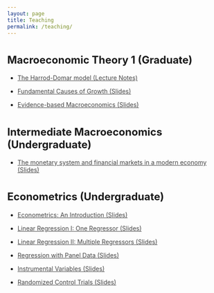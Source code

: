 ```yaml
---
layout: page
title: Teaching
permalink: /teaching/
---
```

    
<h1><strong style="font-size: 1.5rem;">
Macroeconomic Theory 1 (Graduate)</strong></h1>

<ul style="list-style-type: disc;">
 	<li><a style="color: #454545;" href="https://danielegirardi.github.io/posts/documents/Harrod_Domar.pdf" target="_blank" rel="noopener">The Harrod-Domar model (Lecture Notes)</a><br/></li>
</ul>

<ul style="list-style-type: disc;">
 	<li><a style="color: #454545;" href="https://danielegirardi.github.io/posts/documents/Econ705_SP21_Slides_Fundamental_Causes.pdf" target="_blank" rel="noopener">Fundamental Causes of Growth (Slides)</a><br/></li>
</ul>

<ul style="list-style-type: disc;">
 	<li><a style="color: #454545;" href="https://danielegirardi.github.io/posts/documents/Econ705_SP21_Slides_Section_7.pdf" target="_blank" rel="noopener">Evidence-based Macroeconomics (Slides)</a><br/></li>
</ul>

<h1><strong style="font-size: 1.5rem;">
Intermediate Macroeconomics (Undergraduate)</strong></h1>

<ul style="list-style-type: disc;">
 	<li><a style="color: #454545;" href="https://danielegirardi.github.io/posts/documents/ECON204_FA2019_Monetary_System_Slides.pdf" target="_blank" rel="noopener">The monetary system and financial markets in a modern economy (Slides) </a><br/></li>
</ul>

<h1><strong style="font-size: 1.5rem;">
Econometrics (Undergraduate)</strong></h1>

<ul style="list-style-type: disc;">
 	<li><a style="color: #454545;" href="https://danielegirardi.github.io/posts/documents/Econ452_FA2021_1_First_Class_Slides.pdf" target="_blank" rel="noopener">Econometrics: An Introduction (Slides) </a><br/></li>
</ul>

<ul style="list-style-type: disc;">
 	<li><a style="color: #454545;" href="https://danielegirardi.github.io/posts/documents/4_Linear_Regression_with_one_Regressor.pdf" target="_blank" rel="noopener">Linear Regression I: One Regressor (Slides) </a><br/></li>
</ul>

<ul style="list-style-type: disc;">
 	<li><a style="color: #454545;" href="https://danielegirardi.github.io/posts/documents/Econ452_FA2021_Sec5.pdf" target="_blank" rel="noopener">Linear Regression II: Multiple Regressors (Slides) </a><br/></li>
</ul>

<ul style="list-style-type: disc;">
 	<li><a style="color: #454545;" href="https://danielegirardi.github.io/posts/documents/Econ452_FA2021_8_Panel_data.pdf" target="_blank" rel="noopener">Regression with Panel Data (Slides) </a><br/></li>
</ul>

<ul style="list-style-type: disc;">
 	<li><a style="color: #454545;" href="https://danielegirardi.github.io/posts/documents/9_Instrumental_Variables.pdf" target="_blank" rel="noopener">Instrumental Variables (Slides) </a><br/></li>
</ul>

<ul style="list-style-type: disc;">
 	<li><a style="color: #454545;" href="https://danielegirardi.github.io/posts/documents/10_RCTs.pdf" target="_blank" rel="noopener">Randomized Control Trials (Slides) </a><br/></li>
</ul>